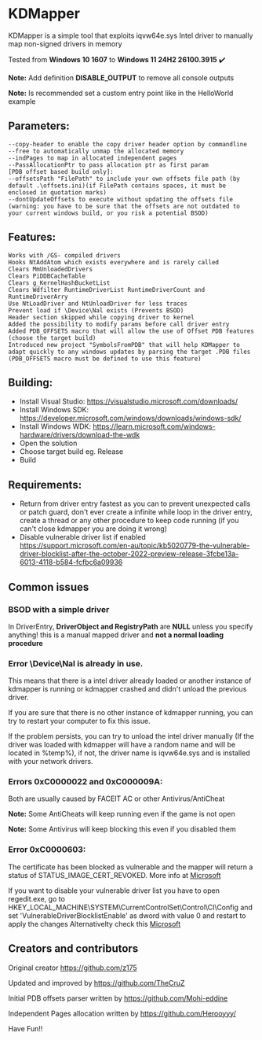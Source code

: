 # KDMapper

KDMapper is a simple tool that exploits iqvw64e.sys Intel driver to manually map non-signed drivers in memory

Tested from **Windows 10 1607** to **Windows 11 24H2 26100.3915** :heavy_check_mark:

**Note:** Add definition **DISABLE_OUTPUT** to remove all console outputs

**Note:** Is recommended set a custom entry point like in the HelloWorld example


## Parameters:

	--copy-header to enable the copy driver header option by commandline
	--free to automatically unmap the allocated memory
	--indPages to map in allocated independent pages
	--PassAllocationPtr to pass allocation ptr as first param
	[PDB offset based build only]:
	--offsetsPath "FilePath" to include your own offsets file path (by default .\offsets.ini)(if FilePath contains spaces, it must be enclosed in quotation marks)
	--dontUpdateOffsets to execute without updating the offsets file (warning: you have to be sure that the offsets are not outdated to your current windows build, or you risk a potential BSOD)
	

## Features:
	
	Works with /GS- compiled drivers
	Hooks NtAddAtom which exists everywhere and is rarely called
	Clears MmUnloadedDrivers
	Clears PiDDBCacheTable
	Clears g_KernelHashBucketList
	Clears Wdfilter RuntimeDriverList RuntimeDriverCount and RuntimeDriverArry
	Use NtLoadDriver and NtUnloadDriver for less traces
	Prevent load if \Device\Nal exists (Prevents BSOD)
	Header section skipped while copying driver to kernel
	Added the possibility to modify params before call driver entry
	Added PDB_OFFSETS macro that will allow the use of Offset PDB features (choose the target build)
	Introduced new project "SymbolsFromPDB" that will help KDMapper to adapt quickly to any windows updates by parsing the target .PDB files (PDB_OFFSETS macro must be defined to use this feature)

## Building:

- Install Visual Studio: https://visualstudio.microsoft.com/downloads/
- Install Windows SDK: https://developer.microsoft.com/windows/downloads/windows-sdk/
- Install Windows WDK: https://learn.microsoft.com/windows-hardware/drivers/download-the-wdk
- Open the solution
- Choose target build eg. Release
- Build

## Requirements:

- Return from driver entry fastest as you can to prevent unexpected calls or patch guard, don't ever create a infinite while loop in the driver entry, create a thread or any other procedure to keep code running (if you can't close kdmapper you are doing it wrong)
- Disable vulnerable driver list if enabled https://support.microsoft.com/en-au/topic/kb5020779-the-vulnerable-driver-blocklist-after-the-october-2022-preview-release-3fcbe13a-6013-4118-b584-fcfbc6a09936

## Common issues

### BSOD with a simple driver
In DriverEntry, **DriverObject and RegistryPath** are **NULL** unless you specify anything! this is a manual mapped driver and **not a normal loading procedure**

### Error \\Device\\Nal is already in use.

This means that there is a intel driver already loaded or another instance of kdmapper is running or kdmapper crashed and didn't unload the previous driver.

If you are sure that there is no other instance of kdmapper running, you can try to restart your computer to fix this issue.

If the problem persists, you can try to unload the intel driver manually (If the driver was loaded with kdmapper will have a random name and will be located in %temp%), if not, the driver name is iqvw64e.sys and is installed with your network drivers.

### Errors 0xC0000022 and 0xC000009A:

Both are usually caused by FACEIT AC or other Antivirus/AntiCheat

**Note:** Some AntiCheats will keep running even if the game is not open

**Note:** Some Antivirus will keep blocking this even if you disabled them

### Error 0xC0000603:

The certificate has been blocked as vulnerable and the mapper will return a status of STATUS_IMAGE_CERT_REVOKED. More info at [Microsoft](https://support.microsoft.com/en-au/topic/kb5020779-the-vulnerable-driver-blocklist-after-the-october-2022-preview-release-3fcbe13a-6013-4118-b584-fcfbc6a09936)

If you want to disable your vulnerable driver list you have to open regedit.exe, go to HKEY_LOCAL_MACHINE\SYSTEM\CurrentControlSet\Control\CI\Config and set 'VulnerableDriverBlocklistEnable' as dword with value 0 and restart to apply the changes
Alternativelty check this [Microsoft](https://support.microsoft.com/en-us/topic/kb5020779-the-vulnerable-driver-blocklist-after-the-october-2022-preview-release-3fcbe13a-6013-4118-b584-fcfbc6a09936)

## Creators and contributors

Original creator https://github.com/z175

Updated and improved by https://github.com/TheCruZ

Initial PDB offsets parser written by https://github.com/Mohi-eddine

Independent Pages allocation written by https://github.com/Herooyyy/



Have Fun!!
